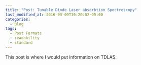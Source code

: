 ```yaml
---
title: "Post: Tunable Diode Laser absorbtion Spectroscopy"
last_modified_at: 2016-03-09T16:20:02-05:00
categories:
  - Blog
tags:
  - Post Formats
  - readability
  - standard
---
```


This post is where I would put information on TDLAS.
